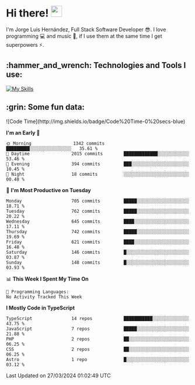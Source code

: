 <h1 align="left">
 <abc>
  <br>Hi there! <img src="https://user-images.githubusercontent.com/42378118/110234147-e3259600-7f4e-11eb-95be-0c4047144dea.gif" width="30"><br>
 </abc>
</h1>

I'm Jorge Luis Hernández, Full Stack Software Developer :sunglasses:. I love programming :computer: and music :musical_score:, if I use them at the same time I get superpowers :zap:. 


<h2 align="left">:hammer_and_wrench: Technologies and Tools I use:</h2>

[![My Skills](https://skillicons.dev/icons?i=js,ts,html,css,py,vue,react,next,nest,postgres,mysql)](https://skillicons.dev)

<h2 align="left">:grin: Some fun data:</h2>
<!--START_SECTION:waka-->
![Code Time](http://img.shields.io/badge/Code%20Time-0%20secs-blue)

**I'm an Early 🐤** 

```text
🌞 Morning                1342 commits        █████████░░░░░░░░░░░░░░░░   35.61 % 
🌆 Daytime                2015 commits        █████████████░░░░░░░░░░░░   53.46 % 
🌃 Evening                394 commits         ███░░░░░░░░░░░░░░░░░░░░░░   10.45 % 
🌙 Night                  18 commits          ░░░░░░░░░░░░░░░░░░░░░░░░░   00.48 % 
```
📅 **I'm Most Productive on Tuesday** 

```text
Monday                   705 commits         █████░░░░░░░░░░░░░░░░░░░░   18.71 % 
Tuesday                  762 commits         █████░░░░░░░░░░░░░░░░░░░░   20.22 % 
Wednesday                645 commits         ████░░░░░░░░░░░░░░░░░░░░░   17.11 % 
Thursday                 742 commits         █████░░░░░░░░░░░░░░░░░░░░   19.69 % 
Friday                   621 commits         ████░░░░░░░░░░░░░░░░░░░░░   16.48 % 
Saturday                 146 commits         █░░░░░░░░░░░░░░░░░░░░░░░░   03.87 % 
Sunday                   148 commits         █░░░░░░░░░░░░░░░░░░░░░░░░   03.93 % 
```


📊 **This Week I Spent My Time On** 

```text
💬 Programming Languages: 
No Activity Tracked This Week
```

**I Mostly Code in TypeScript** 

```text
TypeScript               14 repos            ███████████░░░░░░░░░░░░░░   43.75 % 
JavaScript               7 repos             █████░░░░░░░░░░░░░░░░░░░░   21.88 % 
PHP                      2 repos             ██░░░░░░░░░░░░░░░░░░░░░░░   06.25 % 
CSS                      2 repos             ██░░░░░░░░░░░░░░░░░░░░░░░   06.25 % 
Astro                    1 repo              █░░░░░░░░░░░░░░░░░░░░░░░░   03.12 % 
```




 Last Updated on 27/03/2024 01:02:49 UTC
<!--END_SECTION:waka-->
